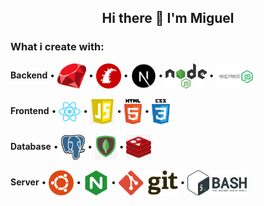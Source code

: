 ## <p align="center"><b>Hi there 👋  I'm Miguel</b></p>


### What i create with:
<p align="left">

<b>Backend</b> &bull; <a href="https://www.ruby-lang.org/" target="_blank"><img align="center" src="./logos/png/ruby-badge-5.png" alt="Ruby" title="Ruby" height="40"/></a> &bull; <a href="https://rubyonrails.org/" target="_blank"><img align="center" src="./logos/png/rails-badge-7.png" alt="rails" title="Rails" height="40"/></a> &bull; <a href="https://nextjs.org/" target="_blank"><img align="center" src="./logos/png/nextjs-badge.png" alt="NextJs" title="NextJs" height="40"/></a> &bull; <a href="https://nodejs.org/" target="_blank"><img align="center" src="./logos/nodejs.svg" alt="Nodejs" title="Nodejs" height="40"/></a> &bull; <a href="https://expressjs.com/" target="_blank"><img align="center" src="./logos/png/express-badge.png" alt="express" title="Express" height="40"/></a>
<br />
<br />
<b>Frontend</b> &bull; <a href="https://reactjs.org" target="_blank"><img align="center" src="./logos/reactjs.svg" alt="ReactJs" title="ReactJs" height="40"/></a> &bull; <a href="https://www.javascript.com/" target="_blank"><img align="center" src="./logos/png/javascript-badge.png" alt="Javascript" title="Javascript" height="40"/></a> &bull; <a href="https://www.w3.org/html/" target="_blank"><img align="center" src="./logos/html5.svg" alt="HTML 5" title="HTML 5" height="40"/></a> &bull; <a href="https://www.w3schools.com/css/" target="_blank"><img align="center" src="./logos/css3.svg" alt="CSS 3" title="CSS 3" height="40"/></a>
<br />
<br />
<b>Database</b> &bull; <a href="https://www.postgresql.org" target="_blank"><img align="center" src="./logos/postgresql.svg" alt="PostgreSQL" title="PostgreSQL" height="40"/></a> &bull; <a href="https://www.mongodb.com" target="_blank"><img align="center" src="./logos/png/mongo-badge-2.png" alt="MongoDB" title="MongoDB" height="40"/></a> &bull; <a href="https://redis.io/" target="_blank"><img align="center" src="./logos/png/redis-badge.png" alt="Redis" title="Redis" height="40"/></a>
<br />
<br />
<b>Server</b> &bull; <a href="https://ubuntu.com/" target="_blank"><img align="center" src="./logos/ubuntu.svg" alt="Ubuntu" title="Ubuntu" height="40"/></a> &bull; <a href="https://www.nginx.com/" target="_blank"><img align="center" src="./logos/png/nginx-badge.png" alt="Nginx" title="Nginx" height="40"/></a> &bull;  <a href="https://git-scm.com/" target="_blank"><img align="center" src="./logos/git.svg" alt="Git" title="Git" height="40"/></a> &bull; <a href="https://www.gnu.org/software/bash/" target="_blank"><img align="center" src="./logos/bash.svg" alt="Bash" title="Bash" height="40"/></a>

</p>

<!--
**mfpbbr/mfpbbr** is a ✨ _special_ ✨ repository because its `README.md` (this file) appears on your GitHub profile.

Here are some ideas to get you started:

- 🔭 I’m currently working on ...
- 🌱 I’m currently learning ...
- 👯 I’m looking to collaborate on ...
- 🤔 I’m looking for help with ...
- 💬 Ask me about ...
- 📫 How to reach me: ...
- 😄 Pronouns: ...
- ⚡ Fun fact: ...
-->
